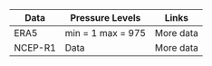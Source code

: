 | Data     | Pressure Levels   | Links    |
|----------|-------------------|----------|
| ERA5     | min = 1 max = 975 | More data|
| NCEP-R1  | Data              | More data|
